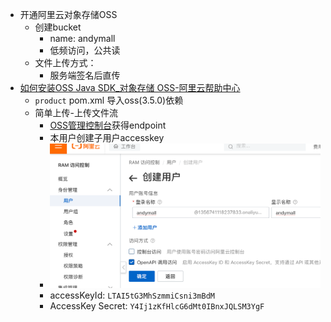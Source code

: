 - 开通阿里云对象存储OSS
	- 创建bucket
		- name: andymall
		- 低频访问，公共读
	- 文件上传方式：
		- 服务端签名后直传
- [如何安装OSS Java SDK_对象存储 OSS-阿里云帮助中心](https://help.aliyun.com/zh/oss/developer-reference/java-installation?spm=a2c4g.11186623.0.0.43c65651HXjjbB)
	- `product` pom.xml 导入oss(3.5.0)依赖
	- 简单上传-上传文件流
		 - [OSS管理控制台](https://oss.console.aliyun.com/bucket/oss-cn-shanghai/andymall/overview)获得endpoint
		 - 本用户创建子用户accesskey
		 - ![](BEFORE/附件/Pasted%20image%2020231119162001.png)
		 - accessKeyId: `LTAI5tG3MhSzmmiCsni3mBdM`
		 - AccessKey Secret: `Y4Ij1zKfHlcG6dMt0IBnxJQLSM3YgF`